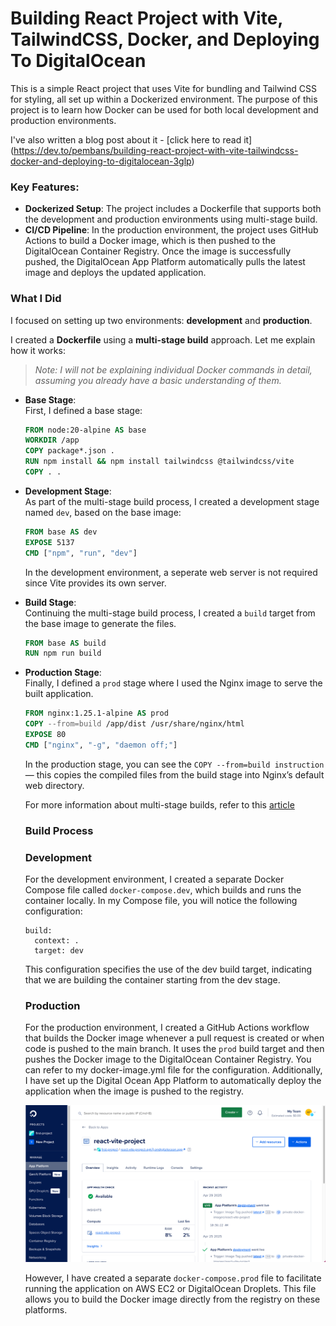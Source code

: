 # Building React Project with Vite, TailwindCSS, Docker, and Deploying To DigitalOcean

This is a simple React project that uses Vite for bundling and Tailwind CSS for styling, all set up within a Dockerized environment. The purpose of this project is to learn how Docker can be used for both local development and production environments.

I've also written a blog post about it - [click here to read it] (https://dev.to/pembans/building-react-project-with-vite-tailwindcss-docker-and-deploying-to-digitalocean-3glp)

### Key Features:
- **Dockerized Setup**: The project includes a Dockerfile that supports both the development and production environments using multi-stage build.
- **CI/CD Pipeline**: In the production environment, the project uses GitHub Actions to build a Docker image, which is then pushed to the DigitalOcean Container Registry. Once the image is successfully pushed, the DigitalOcean App Platform automatically pulls the latest image and deploys the updated application.

### What I Did

I focused on setting up two environments: **development** and **production**.

I created a **Dockerfile** using a **multi-stage build** approach. Let me explain how it works:

> *Note: I will not be explaining individual Docker commands in detail, assuming you already have a basic understanding of them.*

- **Base Stage**:  
 First, I defined a base stage:

  ```dockerfile
  FROM node:20-alpine AS base
  WORKDIR /app
  COPY package*.json .
  RUN npm install && npm install tailwindcss @tailwindcss/vite
  COPY . .
  ```

- **Development Stage**:  
  As part of the multi-stage build process, I created a development stage named `dev`, based on the base image:

  ```dockerfile
  FROM base AS dev
  EXPOSE 5137
  CMD ["npm", "run", "dev"]
  ```
  In the development environment, a seperate web server is not required since Vite provides its own server.

- **Build Stage**:  
  Continuing the multi-stage build process, I created a `build` target from the base image to generate the files.

  ```dockerfile
  FROM base AS build
  RUN npm run build
  ```

- **Production Stage**:  
  Finally, I defined a `prod` stage where I used the Nginx image to serve the built application. 

  ```dockerfile
  FROM nginx:1.25.1-alpine AS prod
  COPY --from=build /app/dist /usr/share/nginx/html
  EXPOSE 80
  CMD ["nginx", "-g", "daemon off;"]
  ```

  In the production stage, you can see the `COPY --from=build instruction` — this copies the compiled files from the build stage into Nginx’s default web directory.

  For more information about multi-stage builds, refer to this [article](https://dev.to/massivebrains/use-same-dockerfile-for-dev-production-1l7f)

  ### Build Process
  ### Development 
  For the development environment, I created a separate Docker Compose file called `docker-compose.dev`, which builds and runs the container locally. In my Compose file, you will notice the following configuration:
  ```web:
  build:
    context: .
    target: dev
  ```

  This configuration specifies the use of the dev build target, indicating that we are building the container starting from the dev stage.

  ### Production
    For the production environment, I created a GitHub Actions workflow that builds the Docker image whenever a pull request is created or when code is pushed to the main branch. It uses the `prod` build target and then pushes the Docker image to the DigitalOcean Container Registry. You can refer to my docker-image.yml file for the configuration. Additionally, I have set up the Digital Ocean App Platform to automatically deploy the application when the image is pushed to the registry.

  ![Screenshot](https://raw.githubusercontent.com/pemba17/react-vite-project/refs/heads/main/public/screenshots/app-platform.png)

  However, I have created a separate `docker-compose.prod` file to facilitate running the application on AWS EC2 or DigitalOcean Droplets. This file allows you to build the Docker image directly from the registry on these platforms.

